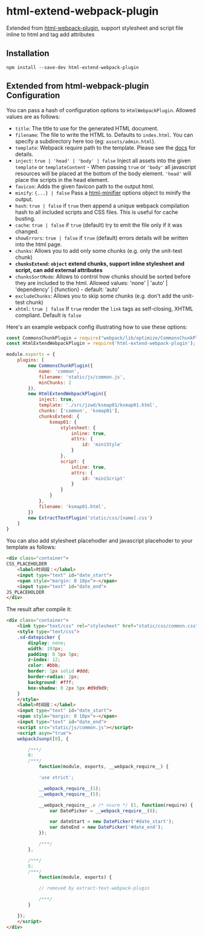 # html-extend-webpack-plugin

Extended from [html-webpack-plugin](https://www.npmjs.com/package/html-webpack-plugin), support stylesheet and script file inline to html and tag add attributes


## Installation
```shell
npm install --save-dev html-extend-webpack-plugin
```

## Extended from html-webpack-plugin Configuration
You can pass a hash of configuration options to `HtmlWebpackPlugin`.
Allowed values are as follows:

- `title`: The title to use for the generated HTML document.
- `filename`: The file to write the HTML to. Defaults to `index.html`.
   You can specify a subdirectory here too (eg: `assets/admin.html`).
- `template`: Webpack require path to the template. Please see the [docs](https://github.com/ampedandwired/html-webpack-plugin/blob/master/docs/template-option.md) for details. 
- `inject`: `true | 'head' | 'body' | false` Inject all assets into the given `template` or `templateContent` - When passing `true` or `'body'` all javascript resources will be placed at the bottom of the body element. `'head'` will place the scripts in the head element.
- `favicon`: Adds the given favicon path to the output html.
- `minify`: `{...} | false` Pass a [html-minifier](https://github.com/kangax/html-minifier#options-quick-reference) options object to minify the output.
- `hash`: `true | false` if `true` then append a unique webpack compilation hash to all
  included scripts and CSS files. This is useful for cache busting.
- `cache`: `true | false` if `true` (default) try to emit the file only if it was changed.
- `showErrors`: `true | false` if `true` (default) errors details will be written into the html page.
- `chunks`: Allows you to add only some chunks (e.g. only the unit-test chunk)
- **`chunksExtend`: `object` extend chunks, support inline stylesheet and script, can add external attributes**
- `chunksSortMode`: Allows to control how chunks should be sorted before they are included to the html. Allowed values: 'none' | 'auto' | 'dependency' | {function} - default: 'auto'
- `excludeChunks`: Allows you to skip some chunks (e.g. don't add the unit-test chunk)
- `xhtml`: `true | false` If `true` render the `link` tags as self-closing, XHTML compliant. Default is `false`

Here's an example webpack config illustrating how to use these options:
```javascript
const CommonsChunkPlugin = require("webpack/lib/optimize/CommonsChunkPlugin");
const HtmlExtendWebpackPlugin = require('html-extend-webpack-plugin');

module.exports = {
    plugins: [
        new CommonsChunkPlugin({
            name: 'common',
            filename: 'static/js/common.js',
            minChunks: 2
        }),
        new HtmlExtendWebpackPlugin({
            inject: true,
            template: './src/jzwd/ksmap01/ksmap01.html',
            chunks: ['common', 'ksmap01'],
            chunksExtend: {
                ksmap01: {
                    stylesheet: {
                        inline: true,
                        attrs: {
                            id: 'miniStyle'
                        }
                    },
                    script: {
                        inline: true,
                        attrs: {
                            id: 'miniScript'
                        }
                    }
                }
            },
            filename: 'ksmap01.html',
        })
        new ExtractTextPlugin('static/css/[name].css')
    ]
}
```


You can also add stylesheet placehodler and javascript placehoder to your template as follows:
```html
<div class="container">
CSS_PLACEHOLDER
    <label>时间段：</label>
    <input type="text" id="date_start">
    <span style="margin: 0 10px">-</span>
    <input type="text" id="date_end">
JS_PLACEHOLDER
</div>
```

The result after compile it:
```html
<div class="container">
    <link type="text/css" rel="stylesheet" href="static/css/common.css">
    <style type="text/css">
    .sd-datepicker {
        display: none;
        width: 193px;
        padding: 0 5px 5px;
        z-index: 12;
        color: #bbb;
        border: 1px solid #ddd;
        border-radius: 2px;
        background: #fff;
        box-shadow: 0 2px 5px #d9d9d9;
    }
    </style>
    <label>时间段：</label>
    <input type="text" id="date_start">
    <span style="margin: 0 10px">-</span>
    <input type="text" id="date_end">
    <script src="static/js/common.js"></script>
    <script asyn="true">
    webpackJsonp([0], {

        /***/
        0:
        /***/
            function(module, exports, __webpack_require__) {

            'use strict';

            __webpack_require__(1);
            __webpack_require__(5);

            __webpack_require__.e /* nsure */ (1, function(require) {
                var DatePicker = __webpack_require__(8);

                var dateStart = new DatePicker('#date_start');
                var dateEnd = new DatePicker('#date_end');
            });

            /***/
        },

        /***/
        5:
        /***/
            function(module, exports) {

            // removed by extract-text-webpack-plugin

            /***/
        }

    });
    </script>
</div>

```

